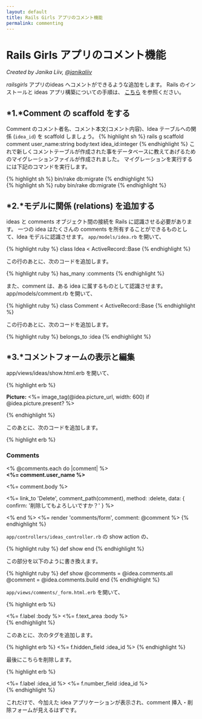 ```yaml
---
layout: default
title: Rails Girls アプリのコメント機能
permalink: commenting
---
```

# Rails Girls アプリのコメント機能
*Created by Janika Liiv, [@janikaliiv](https://twitter.com/janikaliiv)*

*railsgirls* アプリのideas へコメントができるような追加をします。
Rails のインストールと ideas アプリ構築についての手順は、 [こちら](/app) を参照ください。

## *1.*Comment の scaffold をする

Comment のコメント者名、コメント本文(コメント内容)、Idea テーブルへの関係 (`idea_id`) を scaffold しましょう。
{% highlight sh %}
rails g scaffold comment user_name:string body:text idea_id:integer
{% endhighlight %}
これで新しくコメントテーブルが作成された事をデータベースに教えてあげるためのマイグレーションファイルが作成されました。
マイグレーションを実行するには下記のコマンドを実行します。

<div class="os-specific">
  <div class="nix">
{% highlight sh %}
bin/rake db:migrate
{% endhighlight %}
  </div>

  <div class="win">
{% highlight sh %}
ruby bin/rake db:migrate
{% endhighlight %}
  </div>
</div>

## *2.*モデルに関係 (relations) を追加する

ideas と comments オブジェクト間の接続を Rails に認識させる必要があります。
一つの idea はたくさんの comments を所有することができるものとして、Idea モデルに認識させます。
`app/models/idea.rb` を開いて、

{% highlight ruby %}
class Idea < ActiveRecord::Base
{% endhighlight %}

この行のあとに、次のコードを追加します。

{% highlight ruby %}
has_many :comments
{% endhighlight %}

また、comment は、ある idea に属するものとして認識させます。
app/models/comment.rb を開いて、

{% highlight ruby %}
class Comment < ActiveRecord::Base
{% endhighlight %}

この行のあとに、次のコードを追加します。

{% highlight ruby %}
belongs_to :idea
{% endhighlight %}

## *3.*コメントフォームの表示と編集

app/views/ideas/show.html.erb を開いて、

{% highlight erb %}
<p>
  <strong>Picture:</strong>
  <%= image_tag(@idea.picture_url, width: 600) if @idea.picture.present? %>
</p>
{% endhighlight %}

このあとに、次のコードを追加します。

{% highlight erb %}
<h3>Comments</h3>
<% @comments.each do |comment| %>
  <div>
    <strong><%= comment.user_name %></strong>
    <br />
    <p><%= comment.body %></p>
    <p><%= link_to 'Delete', comment_path(comment), method: :delete, data: { confirm: '削除してもよろしいですか？' } %></p>
  </div>
<% end %>
<%= render 'comments/form', comment: @comment %>
{% endhighlight %}

`app/controllers/ideas_controller.rb` の show action の、

{% highlight ruby %}
def show
end
{% endhighlight %}

この部分を以下のように書き換えます。

{% highlight ruby %}
def show
  @comments = @idea.comments.all
  @comment = @idea.comments.build
end
{% endhighlight %}

`app/views/comments/_form.html.erb` を開いて、

{% highlight erb %}
<div class="field">
  <%= f.label :body %>
  <%= f.text_area :body %>
</div>
{% endhighlight %}

このあとに、次のタグを追加します。

{% highlight erb %}
<%= f.hidden_field :idea_id %>
{% endhighlight %}

最後にこちらを削除します。

{% highlight erb %}
<div class="field">
  <%= f.label :idea_id %>
  <%= f.number_field :idea_id %>
</div>
{% endhighlight %}

これだけで、今加えた idea アプリケーションが表示され、comment 挿入・削除フォームが見えるはずです。
